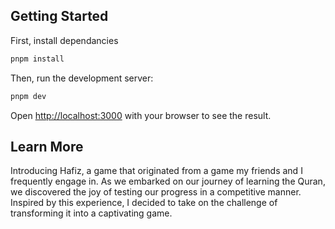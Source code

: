 ## Getting Started

First, install dependancies 

```bash
pnpm install 
```
Then, run the development server:

```bash
pnpm dev
```

Open [http://localhost:3000](http://localhost:3000) with your browser to see the result.

## Learn More

Introducing Hafiz, a game that originated from a game my friends and I frequently engage in. As we embarked on our journey of learning the Quran, we discovered the joy of testing our progress in a competitive manner. Inspired by this experience, I decided to take on the challenge of transforming it into a captivating game.
